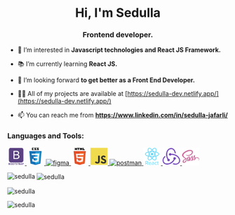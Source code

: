 <h1 align="center">Hi, I'm Sedulla</h1>
<h3 align="center">Frontend developer.</h3>

- 👀 I’m interested in **Javascript technologies and React JS Framework.**

- 📚 I’m currently learning **React JS.**

- 🚀 I’m looking forward **to get better as a Front End Developer.**

- 👨‍💻 All of my projects are available at [https://sedulla-dev.netlify.app/](https://sedulla-dev.netlify.app/)

- 📫 You can reach me from **https://www.linkedin.com/in/sedulla-jafarli/**

<h3 align="left">Languages and Tools:</h3>
<p align="left"> <a href="https://getbootstrap.com" target="_blank" rel="noreferrer"> <img src="https://raw.githubusercontent.com/devicons/devicon/master/icons/bootstrap/bootstrap-plain-wordmark.svg" alt="bootstrap" width="40" height="40"/> </a> <a href="https://www.w3schools.com/css/" target="_blank" rel="noreferrer"> <img src="https://raw.githubusercontent.com/devicons/devicon/master/icons/css3/css3-original-wordmark.svg" alt="css3" width="40" height="40"/> </a> <a href="https://www.figma.com/" target="_blank" rel="noreferrer"> <img src="https://www.vectorlogo.zone/logos/figma/figma-icon.svg" alt="figma" width="40" height="40"/> </a> <a href="https://www.w3.org/html/" target="_blank" rel="noreferrer"> <img src="https://raw.githubusercontent.com/devicons/devicon/master/icons/html5/html5-original-wordmark.svg" alt="html5" width="40" height="40"/> </a> <a href="https://developer.mozilla.org/en-US/docs/Web/JavaScript" target="_blank" rel="noreferrer"> <img src="https://raw.githubusercontent.com/devicons/devicon/master/icons/javascript/javascript-original.svg" alt="javascript" width="40" height="40"/> </a> <a href="https://postman.com" target="_blank" rel="noreferrer"> <img src="https://www.vectorlogo.zone/logos/getpostman/getpostman-icon.svg" alt="postman" width="40" height="40"/> </a> <a href="https://reactjs.org/" target="_blank" rel="noreferrer"> <img src="https://raw.githubusercontent.com/devicons/devicon/master/icons/react/react-original-wordmark.svg" alt="react" width="40" height="40"/> </a> <a href="https://redux.js.org" target="_blank" rel="noreferrer"> <img src="https://raw.githubusercontent.com/devicons/devicon/master/icons/redux/redux-original.svg" alt="redux" width="40" height="40"/> </a> <a href="https://sass-lang.com" target="_blank" rel="noreferrer"> <img src="https://raw.githubusercontent.com/devicons/devicon/master/icons/sass/sass-original.svg" alt="sass" width="40" height="40"/> </a> </p>

<p><img align="left" src="https://github-readme-stats.vercel.app/api/top-langs?username=sedulla&show_icons=true&locale=en&layout=compact" alt="sedulla" /></p>

<p>&nbsp;<img align="center" src="https://github-readme-stats.vercel.app/api?username=sedulla&show_icons=true&locale=en" alt="sedulla" /></p>

<p><img align="center" src="https://github-readme-streak-stats.herokuapp.com/?user=sedulla&" alt="sedulla" /></p>

<p align="left"> <img src="https://komarev.com/ghpvc/?username=sedulla&label=Profile%20views&color=0e75b6&style=flat" alt="sedulla" /> </p>
